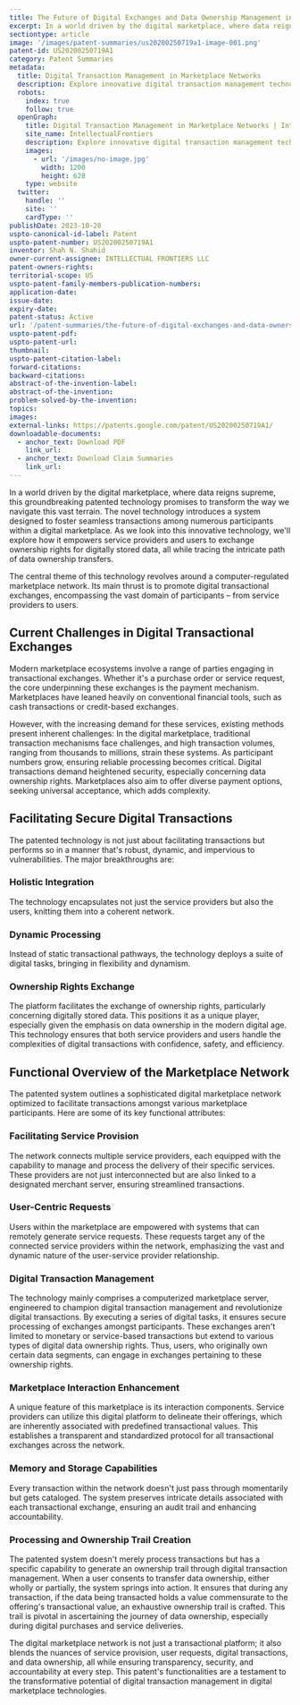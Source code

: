 ```yaml
---
title: The Future of Digital Exchanges and Data Ownership Management in a Marketplace Network
excerpt: In a world driven by the digital marketplace, where data reigns supreme, this groundbreaking patented technology promises to transform the way we navigate this vast terrain.
sectiontype: article
image: '/images/patent-summaries/us20200250719a1-image-001.png'
patent-id: US20200250719A1
category: Patent Summaries
metadata:
  title: Digital Transaction Management in Marketplace Networks
  description: Explore innovative digital transaction management technology revolutionizing digital exchanges and data ownership in marketplace networks. Enhance security and streamline transactions with cutting-edge solutions
  robots:
    index: true
    follow: true
  openGraph:
    title: Digital Transaction Management in Marketplace Networks | IntellectualFrontiers
    site_name: IntellectualFrontiers
    description: Explore innovative digital transaction management technology revolutionizing digital exchanges and data ownership in marketplace networks. Enhance security and streamline transactions with cutting-edge solutions
    images:
      - url: '/images/no-image.jpg'
        width: 1200
        height: 628
    type: website
  twitter:
    handle: ''
    site: ''
    cardType: ''
publishDate: 2023-10-28
uspto-canonical-id-label: Patent
uspto-patent-number: US20200250719A1
inventor: Shah N. Shahid
owner-current-assignee: INTELLECTUAL FRONTIERS LLC
patent-owners-rights:
territorial-scope: US
uspto-patent-family-members-publication-numbers:
application-date:
issue-date:
expiry-date:
patent-status: Active
url: '/patent-summaries/the-future-of-digital-exchanges-and-data-ownership-management-in-a-marketplace-network'
uspto-patent-pdf:
uspto-patent-url:
thumbnail:
uspto-patent-citation-label:
forward-citations:
backward-citations:
abstract-of-the-invention-label:
abstract-of-the-invention:
problem-solved-by-the-invention:
topics:
images:
external-links: https://patents.google.com/patent/US20200250719A1/
downloadable-documents:
  - anchor_text: Download PDF
    link_url:
  - anchor_text: Download Claim Summaries
    link_url:
---
```


In a world driven by the digital marketplace, where data reigns supreme, this groundbreaking patented technology promises to transform the way we navigate this vast terrain. The novel technology introduces a system designed to foster seamless transactions among numerous participants within a digital marketplace. As we look into this innovative technology, we'll explore how it empowers service providers and users to exchange ownership rights for digitally stored data, all while tracing the intricate path of data ownership transfers.

The central theme of this technology revolves around a computer-regulated marketplace network. Its main thrust is to promote digital transactional exchanges, encompassing the vast domain of participants – from service providers to users.

## Current Challenges in Digital Transactional Exchanges

Modern marketplace ecosystems involve a range of parties engaging in transactional exchanges. Whether it's a purchase order or service request, the core underpinning these exchanges is the payment mechanism. Marketplaces have leaned heavily on conventional financial tools, such as cash transactions or credit-based exchanges.

However, with the increasing demand for these services, existing methods present inherent challenges: In the digital marketplace, traditional transaction mechanisms face challenges, and high transaction volumes, ranging from thousands to millions, strain these systems. As participant numbers grow, ensuring reliable processing becomes critical. Digital transactions demand heightened security, especially concerning data ownership rights. Marketplaces also aim to offer diverse payment options, seeking universal acceptance, which adds complexity.

## Facilitating Secure Digital Transactions

The patented technology is not just about facilitating transactions but performs so in a manner that's robust, dynamic, and impervious to vulnerabilities. The major breakthroughs are:

### Holistic Integration

The technology encapsulates not just the service providers but also the users, knitting them into a coherent network.

### Dynamic Processing

Instead of static transactional pathways, the technology deploys a suite of digital tasks, bringing in flexibility and dynamism.

### Ownership Rights Exchange

The platform facilitates the exchange of ownership rights, particularly concerning digitally stored data. This positions it as a unique player, especially given the emphasis on data ownership in the modern digital age. This technology ensures that both service providers and users handle the complexities of digital transactions with confidence, safety, and efficiency.

## Functional Overview of the Marketplace Network

The patented system outlines a sophisticated digital marketplace network optimized to facilitate transactions amongst various marketplace participants. Here are some of its key functional attributes:

### Facilitating Service Provision

The network connects multiple service providers, each equipped with the capability to manage and process the delivery of their specific services. These providers are not just interconnected but are also linked to a designated merchant server, ensuring streamlined transactions.

### User-Centric Requests

Users within the marketplace are empowered with systems that can remotely generate service requests. These requests target any of the connected service providers within the network, emphasizing the vast and dynamic nature of the user-service provider relationship.

### Digital Transaction Management

The technology mainly comprises a computerized marketplace server, engineered to champion digital transaction management and revolutionize digital transactions. By executing a series of digital tasks, it ensures secure processing of exchanges amongst participants. These exchanges aren't limited to monetary or service-based transactions but extend to various types of digital data ownership rights. Thus, users, who originally own certain data segments, can engage in exchanges pertaining to these ownership rights.

### Marketplace Interaction Enhancement

A unique feature of this marketplace is its interaction components. Service providers can utilize this digital platform to delineate their offerings, which are inherently associated with predefined transactional values. This establishes a transparent and standardized protocol for all transactional exchanges across the network.

### Memory and Storage Capabilities

Every transaction within the network doesn't just pass through momentarily but gets cataloged. The system preserves intricate details associated with each transactional exchange, ensuring an audit trail and enhancing accountability.

### Processing and Ownership Trail Creation

The patented system doesn't merely process transactions but has a specific capability to generate an ownership trail through digital transaction management. When a user consents to transfer data ownership, either wholly or partially, the system springs into action. It ensures that during any transaction, if the data being transacted holds a value commensurate to the offering's transactional value, an exhaustive ownership trail is crafted. This trail is pivotal in ascertaining the journey of data ownership, especially during digital purchases and service deliveries.

The digital marketplace network is not just a transactional platform; it also blends the nuances of service provision, user requests, digital transactions, and data ownership, all while ensuring transparency, security, and accountability at every step. This patent's functionalities are a testament to the transformative potential of digital transaction management in digital marketplace technologies.

